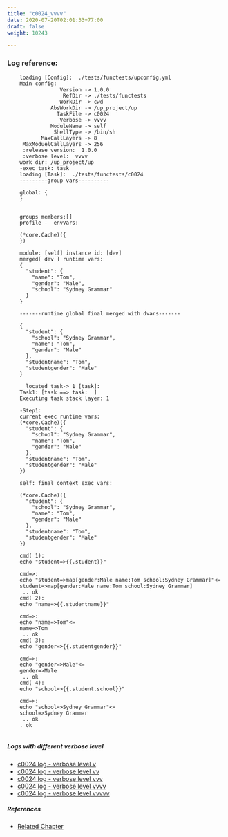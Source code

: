 ```yaml
---
title: "c0024_vvvv"
date: 2020-07-20T02:01:33+77:00
draft: false
weight: 10243

---
```


### Log reference: <no value>

```
    loading [Config]:  ./tests/functests/upconfig.yml
    Main config:
                 Version -> 1.0.0
                  RefDir -> ./tests/functests
                 WorkDir -> cwd
              AbsWorkDir -> /up_project/up
                TaskFile -> c0024
                 Verbose -> vvvv
              ModuleName -> self
               ShellType -> /bin/sh
           MaxCallLayers -> 8
     MaxModuelCallLayers -> 256
     :release version:  1.0.0
     :verbose level:  vvvv
    work dir: /up_project/up
    -exec task: task
    loading [Task]:  ./tests/functests/c0024
    ---------group vars----------
    
    global: {
    }
    
    
    groups members:[]
    profile -  envVars:
    
    (*core.Cache)({
    })
    
    module: [self] instance id: [dev]
    merged[ dev ] runtime vars:
    {
      "student": {
        "name": "Tom",
        "gender": "Male",
        "school": "Sydney Grammar"
      }
    }
    
    -------runtime global final merged with dvars-------
    
    {
      "student": {
        "school": "Sydney Grammar",
        "name": "Tom",
        "gender": "Male"
      },
      "studentname": "Tom",
      "studentgender": "Male"
    }
    
      located task-> 1 [task]: 
    Task1: [task ==> task:  ]
    Executing task stack layer: 1
    
    -Step1:
    current exec runtime vars:
    (*core.Cache)({
      "student": {
        "school": "Sydney Grammar",
        "name": "Tom",
        "gender": "Male"
      },
      "studentname": "Tom",
      "studentgender": "Male"
    })
    
    self: final context exec vars:
    
    (*core.Cache)({
      "student": {
        "school": "Sydney Grammar",
        "name": "Tom",
        "gender": "Male"
      },
      "studentname": "Tom",
      "studentgender": "Male"
    })
    
    cmd( 1):
    echo "student=>{{.student}}"
    
    cmd=>:
    echo "student=>map[gender:Male name:Tom school:Sydney Grammar]"<=
    student=>map[gender:Male name:Tom school:Sydney Grammar]
     .. ok
    cmd( 2):
    echo "name=>{{.studentname}}"
    
    cmd=>:
    echo "name=>Tom"<=
    name=>Tom
     .. ok
    cmd( 3):
    echo "gender=>{{.studentgender}}"
    
    cmd=>:
    echo "gender=>Male"<=
    gender=>Male
     .. ok
    cmd( 4):
    echo "school=>{{.student.school}}"
    
    cmd=>:
    echo "school=>Sydney Grammar"<=
    school=>Sydney Grammar
     .. ok
    . ok
    
```

##### Logs with different verbose level
* [c0024 log - verbose level v](../../logs/c0024_v)
* [c0024 log - verbose level vv](../../logs/c0024_vv)
* [c0024 log - verbose level vvv](../../logs/c0024_vvv)
* [c0024 log - verbose level vvvv](../../logs/c0024_vvvv)
* [c0024 log - verbose level vvvvv](../../logs/c0024_vvvvv)

##### References
* [Related Chapter](../../dvars/c0024)
